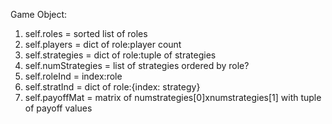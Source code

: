 Game Object:

1. self.roles = sorted list of roles
2. self.players = dict of role:player count
3. self.strategies = dict of role:tuple of strategies
4. self.numStrategies = list of strategies ordered by role?
5. self.roleInd = index:role
6. self.stratInd = dict of role:{index: strategy}
7. self.payoffMat = matrix of numstrategies[0]xnumstrategies[1] with tuple of payoff values

